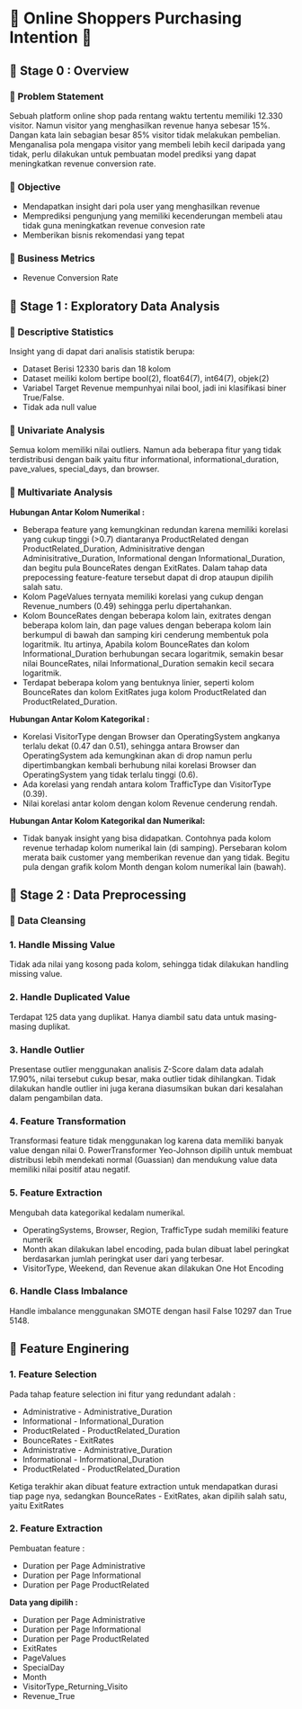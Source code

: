 # 🛒 Online Shoppers Purchasing Intention 🛒

## 📂 Stage 0 : Overview
### 📌 Problem Statement
Sebuah platform online shop pada rentang waktu tertentu memiliki 12.330 visitor. Namun visitor yang menghasilkan revenue hanya sebesar 15%. Dangan kata lain sebagian besar 85% visitor tidak melakukan pembelian. Menganalisa pola mengapa visitor yang membeli lebih kecil daripada yang tidak, perlu dilakukan untuk pembuatan model prediksi yang dapat meningkatkan revenue conversion rate.

### 📌 Objective
- Mendapatkan insight dari pola user yang menghasilkan revenue
- Memprediksi pengunjung yang memiliki kecenderungan membeli atau tidak guna meningkatkan revenue convesion rate
- Memberikan bisnis rekomendasi yang tepat

### 📌 Business Metrics
-  Revenue Conversion Rate

## 📂 Stage 1 : Exploratory Data Analysis
### 📌 Descriptive Statistics
Insight yang di dapat dari analisis statistik berupa:
- Dataset Berisi 12330 baris dan 18 kolom
- Dataset meiliki kolom bertipe bool(2), float64(7), int64(7), objek(2)
- Variabel Target Revenue mempunhyai nilai bool, jadi ini klasifikasi biner True/False.
- Tidak ada null value

### 📌 Univariate Analysis
Semua kolom memiliki nilai outliers. Namun ada beberapa fitur yang tidak terdistribusi dengan baik yaitu fitur informational, informational_duration, pave_values, special_days, dan browser.

### 📌 Multivariate Analysis
**Hubungan Antar Kolom Numerikal :**
- Beberapa feature yang kemungkinan redundan karena memiliki korelasi yang cukup tinggi (>0.7) diantaranya ProductRelated dengan ProductRelated_Duration, Adminisitrative dengan Adminisitrative_Duration, Informational dengan Informational_Duration, dan begitu pula BounceRates dengan ExitRates. Dalam tahap data prepocessing feature-feature tersebut dapat di drop ataupun dipilih salah satu.
- Kolom PageValues ternyata memiliki korelasi yang cukup dengan Revenue_numbers (0.49) sehingga perlu dipertahankan.
- Kolom BounceRates dengan beberapa kolom lain, exitrates dengan beberapa kolom lain, dan page values dengan beberapa kolom lain berkumpul di bawah dan samping kiri cenderung membentuk pola logaritmik. Itu artinya, Apabila kolom BounceRates dan kolom Informational_Duration berhubungan secara logaritmik, semakin besar nilai BounceRates, nilai Informational_Duration semakin kecil secara logaritmik. 
- Terdapat beberapa kolom yang bentuknya linier, seperti kolom BounceRates dan kolom ExitRates juga kolom ProductRelated dan ProductRelated_Duration.

**Hubungan Antar Kolom Kategorikal :**
- Korelasi VisitorType dengan Browser dan OperatingSystem angkanya terlalu dekat (0.47 dan 0.51), sehingga antara Browser dan OperatingSystem ada kemungkinan akan di drop namun perlu dipertimbangkan kembali berhubung nilai korelasi Browser dan OperatingSystem yang tidak terlalu tinggi (0.6).
- Ada korelasi yang rendah antara kolom TrafficType dan VisitorType (0.39).
- Nilai korelasi antar kolom dengan kolom Revenue cenderung rendah.

**Hubungan Antar Kolom Kategorikal dan Numerikal:**
- Tidak banyak insight yang bisa didapatkan. Contohnya pada kolom revenue terhadap kolom numerikal lain (di samping). Persebaran kolom merata baik customer yang memberikan revenue dan yang tidak. Begitu pula dengan grafik kolom Month dengan kolom numerikal lain (bawah).

## 📂 Stage 2 : Data Preprocessing
### 📌 Data Cleansing
### 1. Handle Missing Value
Tidak ada nilai yang kosong pada kolom, sehingga tidak dilakukan handling missing value.

### 2. Handle Duplicated Value
Terdapat 125 data yang duplikat. Hanya diambil satu data untuk masing-masing duplikat.

### 3. Handle Outlier
Presentase outlier menggunakan analisis Z-Score dalam data adalah 17.90%, nilai tersebut cukup besar, maka outlier tidak dihilangkan. Tidak dilakukan handle outlier ini juga kerana diasumsikan bukan dari kesalahan dalam pengambilan data.

### 4. Feature Transformation
Transformasi feature tidak menggunakan log karena data memiliki banyak value dengan nilai 0. PowerTransformer Yeo-Johnson dipilih untuk membuat distribusi lebih mendekati normal (Guassian) dan mendukung value data memiliki nilai positif atau negatif.

### 5. Feature Extraction
Mengubah data kategorikal kedalam numerikal. 
- OperatingSystems, Browser, Region, TrafficType sudah memiliki feature numerik
- Month akan dilakukan label encoding, pada bulan dibuat label peringkat berdasarkan jumlah peringkat user dari yang terbesar.
- VisitorType, Weekend, dan Revenue akan dilakukan One Hot Encoding

### 6. Handle Class Imbalance
Handle imbalance menggunakan SMOTE dengan hasil False 10297 dan True 5148.

## 📌 Feature Enginering
### 1. Feature Selection
Pada tahap feature selection ini fitur yang redundant adalah :
- Administrative - Administrative_Duration
- Informational - Informational_Duration
- ProductRelated - ProductRelated_Duration
- BounceRates - ExitRates
- Administrative - Administrative_Duration
- Informational - Informational_Duration
- ProductRelated - ProductRelated_Duration

Ketiga terakhir akan dibuat feature extraction untuk mendapatkan durasi tiap page nya, sedangkan BounceRates - ExitRates, akan dipilih salah satu, yaitu ExitRates

### 2. Feature Extraction
Pembuatan feature :
- Duration per Page Administrative
- Duration per Page Informational
- Duration per Page ProductRelated

**Data yang dipilih :**
- Duration per Page Administrative
- Duration per Page Informational
- Duration per Page ProductRelated
- ExitRates
- PageValues
- SpecialDay
- Month
- VisitorType_Returning_Visito
- Revenue_True
